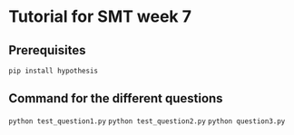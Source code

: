 # Tutorial for SMT week 7

## Prerequisites 
`pip install hypothesis`

## Command for the different questions
`python test_question1.py`
`python test_question2.py`
`python question3.py` 
